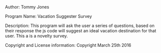 Author:
Tommy Jones

Program Name:
Vacation Suggester Survey

Description:
This program will ask the user a series of questions, based on their response the js code will suggest an ideal vacation destination for that user. This a is a novelty survey.

Copyright and License information:
Copyright March 25th 2016
